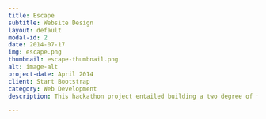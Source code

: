 ```yaml
---
title: Escape
subtitle: Website Design
layout: default
modal-id: 2
date: 2014-07-17
img: escape.png
thumbnail: escape-thumbnail.png
alt: image-alt
project-date: April 2014
client: Start Bootstrap
category: Web Development
description: This hackathon project entailed building a two degree of freedom webcam tripod to track a colored object. Using Python and OpenCV, it is configured to track an object the approximate color of an orange ping pong ball. For more information, feel free to observe the scripts on GitHub or watch the brief YouTube video.

---
```

